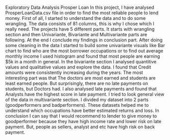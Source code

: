 Exploratory Data Analysis
Prosper Loan 
In this project, I have analysed ProsperLoanData.csv file in order to find the most reliable people to lend money.
First of all, I started to understand the data and to do some wrangling. The data consists of 81 columns, this is why 
I chose which I really need. The projects have 5 different parts. It starts with wrangling section and then Univariante,
Bivariante and Multivariante parts are following. At the end I conclude my findings in conclusion part.
After doing some cleaning in the data I started to build some univariante visuals like Bar chart to find who are the
most borrower occupations or to find out average monthly income I used histogram and found that most people are earning
$5k in a month in general. 
In the bivariante section I analysed quantitive values and qualitative values and explore the data. I found that Credit
amounts were consistently increasing during the years. The most interesting part was that The doctors are most earned and 
students are least earned people. But surprisingly, there are no late payments on students, but Doctors had. I also 
analysed late payments and found that Analysts have the highest score in late payment.
I tried to look general view of the data in multivariante section. I divided my dataset into 2 parts 
(goodperformers and badperformers). These datasets helped me to understand which occupations have better
estimated returns and loss.
In conclusion I can say that I would recommend to lender to give money to goodperformer because they have high income
rate and lower risk on late payment. But, people as sellers, analyst and etc have high risk on back payment.

